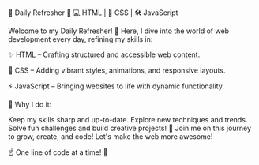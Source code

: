 🚀 Daily Refresher 🌟
💻 HTML | 🎨 CSS | 🛠️ JavaScript

Welcome to my Daily Refresher! 🚀 Here, I dive into the world of web development every day, refining my skills in:

✨ HTML – Crafting structured and accessible web content.

🎨 CSS – Adding vibrant styles, animations, and responsive layouts.

⚡ JavaScript – Bringing websites to life with dynamic functionality.

🧠 Why I do it:

Keep my skills sharp and up-to-date.
Explore new techniques and trends.
Solve fun challenges and build creative projects!
🌱 Join me on this journey to grow, create, and code! Let's make the web more awesome!


☝️ One line of code at a time! 🎉
